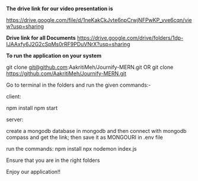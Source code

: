 **The drive link for our video presentation is**

https://drive.google.com/file/d/1neKakCkJvte6npCrwjNFPwKP_vve6cqn/view?usp=sharing

**Drive link for all Documents**
https://drive.google.com/drive/folders/1dp-IJAAxfy6J2G2cSpMs0rRF9PDuVNrX?usp=sharing

**To run the application on your system**

git clone git@github.com:AakritiMeh/Journify-MERN.git
OR
git clone https://github.com/AakritiMeh/Journify-MERN.git

Go to terminal in the folders and run the given commands:-

client:

npm install
npm start

server:

create a mongodb database in mongodb and then connect with mongodb compass and get the link; then save it as MONGOURI in .env file

run the commands:
npm install
npx nodemon index.js

Ensure that you are in the right folders

Enjoy our application!!
